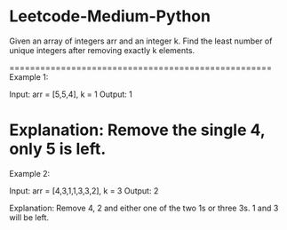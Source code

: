 # Leetcode-Medium-Python

Given an array of integers arr and an integer k. Find the least number of unique integers after removing exactly k elements.

===================================================
Example 1:

Input: arr = [5,5,4], k = 1
Output: 1

Explanation: Remove the single 4, only 5 is left.
===================================================
Example 2:

Input: arr = [4,3,1,1,3,3,2], k = 3
Output: 2

Explanation: Remove 4, 2 and either one of the two 1s or three 3s. 1 and 3 will be left.
